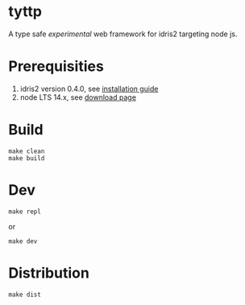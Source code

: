 # tyttp

A type safe _experimental_ web framework for idris2 targeting node js.

# Prerequisities

1. idris2 version 0.4.0, see [installation guide](https://github.com/idris-lang/Idris2/blob/main/INSTALL.md)
1. node LTS 14.x, see [download page](https://nodejs.org/en/download/)

# Build

    make clean
    make build

# Dev

    make repl

or

    make dev

# Distribution

    make dist
